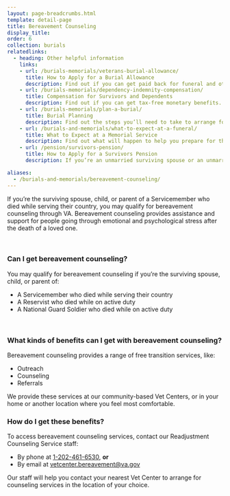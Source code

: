 ```yaml
---
layout: page-breadcrumbs.html
template: detail-page
title: Bereavement Counseling
display_title:
order: 6
collection: burials
relatedlinks:
  - heading: Other helpful information
    links:
    - url: /burials-memorials/veterans-burial-allowance/
      title: How to Apply for a Burial Allowance
      description: Find out if you can get paid back for funeral and other burial costs.
    - url: /burials-memorials/dependency-indemnity-compensation/
      title: Compensation for Survivors and Dependents
      description: Find out if you can get tax-free monetary benefits.
    - url: /burials-memorials/plan-a-burial/
      title: Burial Planning
      description: Find out the steps you’ll need to take to arrange for a Servicemember, Veteran, or eligible family member’s burial.
    - url: /burials-and-memorials/what-to-expect-at-a-funeral/
      title: What to Expect at a Memorial Service
      description: Find out what will happen to help you prepare for this day.
    - url: /pension/survivors-pension/
      title: How to Apply for a Survivors Pension
      description: If you’re an unmarried surviving spouse or an unmarried child of a deceased Veteran with wartime service, find out if you can get monthly payments.

aliases:
  - /burials-and-memorials/bereavement-counseling/
---
```


<div class="va-introtext">

If you’re the surviving spouse, child, or parent of a Servicemember who died while serving their country, you may qualify for bereavement counseling through VA. Bereavement counseling provides assistance and support for people going through emotional and psychological stress after the death of a loved one.

</div>

<br>

<div class="feature" markdown=“1”>

### Can I get bereavement counseling?

You may qualify for bereavement counseling if you’re the surviving spouse, child, or parent of:
- A Servicemember who died while serving their country 
- A Reservist who died while on active duty
- A National Guard Soldier who died while on active duty

</div>

<br>

### What kinds of benefits can I get with bereavement counseling?

Bereavement counseling provides a range of free transition services, like:

- Outreach
- Counseling
- Referrals

We provide these services at our community-based Vet Centers, or in your home or another location where you feel most comfortable.

### How do I get these benefits?

To access bereavement counseling services, contact our Readjustment Counseling Service staff:

- By phone at <a href='tel:+1-202-461-6530'>1-202-461-6530</a>, **or**<br>
- By email at <a href='mailto:vetcenter.bereavement@va.gov'>vetcenter.bereavement@va.gov</a>

Our staff will help you contact your nearest Vet Center to arrange for counseling services in the location of your choice.
